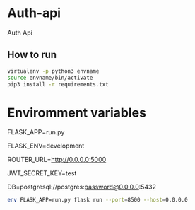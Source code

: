 # Auth-api

Auth Api


## How to run

``` bash
virtualenv -p python3 envname
source envname/bin/activate
pip3 install -r requirements.txt
```

# Enviromment variables

FLASK_APP=run.py

FLASK_ENV=development

ROUTER_URL=http://0.0.0.0:5000

JWT_SECRET_KEY=test

DB=postgresql://postgres:password@0.0.0.0:5432

``` bash
env FLASK_APP=run.py flask run --port=8500 --host=0.0.0.0
```